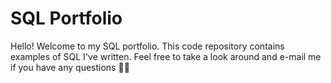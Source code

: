 # SQL Portfolio

Hello!
Welcome to my SQL portfolio. This code repository contains examples of SQL I've written. Feel free to take a look around and e-mail me if you have any questions 👋🏾
